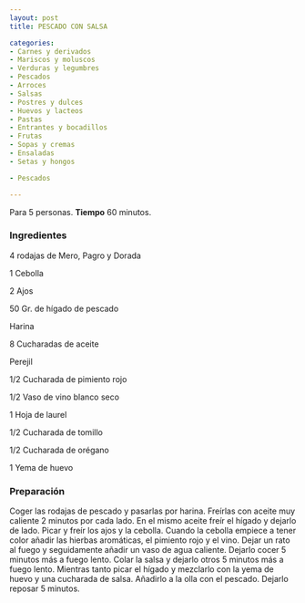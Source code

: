 ```yaml
---
layout: post
title: PESCADO CON SALSA

categories:
- Carnes y derivados
- Mariscos y moluscos
- Verduras y legumbres
- Pescados
- Arroces
- Salsas
- Postres y dulces
- Huevos y lacteos
- Pastas
- Entrantes y bocadillos
- Frutas
- Sopas y cremas
- Ensaladas
- Setas y hongos

- Pescados

---
```


Para 5 personas.
<b>Tiempo</b> 60 minutos.

<h3>Ingredientes</h3>

4 rodajas de Mero, Pagro y Dorada

1 Cebolla

2 Ajos

50 Gr. de hígado de pescado

Harina

8 Cucharadas de aceite

Perejil

1/2 Cucharada de pimiento rojo

1/2 Vaso de vino blanco seco

1 Hoja de laurel

1/2 Cucharada de tomillo

1/2 Cucharada de orégano

1 Yema de huevo

<h3>Preparación</h3>

Coger las rodajas de pescado y pasarlas por harina. Freírlas con aceite muy caliente 2 minutos por cada lado. En el mismo aceite freír el hígado y dejarlo de lado. Picar y freír los ajos y la cebolla. Cuando la cebolla empiece a tener color añadir las hierbas aromáticas, el pimiento rojo y el vino. Dejar un rato al fuego y seguidamente añadir un vaso de agua caliente. Dejarlo cocer 5 minutos más a fuego lento. Colar la salsa y dejarlo otros 5 minutos más a fuego lento. Mientras tanto picar el hígado y mezclarlo con la yema de huevo y una cucharada de salsa. Añadirlo a la olla con el pescado. Dejarlo reposar 5 minutos.

